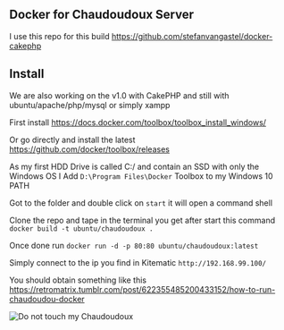 ## Docker for Chaudoudoux Server

I use this repo for this build https://github.com/stefanvangastel/docker-cakephp

## Install

We are also working on the v1.0 with CakePHP and still with ubuntu/apache/php/mysql or simply xampp

First install https://docs.docker.com/toolbox/toolbox_install_windows/

Or go directly and install the latest https://github.com/docker/toolbox/releases

As my first HDD Drive is called C:/ and contain an SSD with only the Windows OS I Add `D:\Program Files\Docker` Toolbox to my Windows 10 PATH

Got to the folder and double click on `start` it will open a command shell

Clone the repo and tape in the terminal you get after start this command `docker build -t ubuntu/chaudoudoux .`

Once done run `docker run -d -p 80:80 ubuntu/chaudoudoux:latest`

Simply connect to the ip you find in Kitematic `http://192.168.99.100/`

You should obtain something like this https://retromatrix.tumblr.com/post/622355485200433152/how-to-run-chaudoudou-docker

![Do not touch my Chaudoudoux](https://media.giphy.com/media/iiahIfaRyM4qp8QNoX/giphy-downsized-large.gif)
